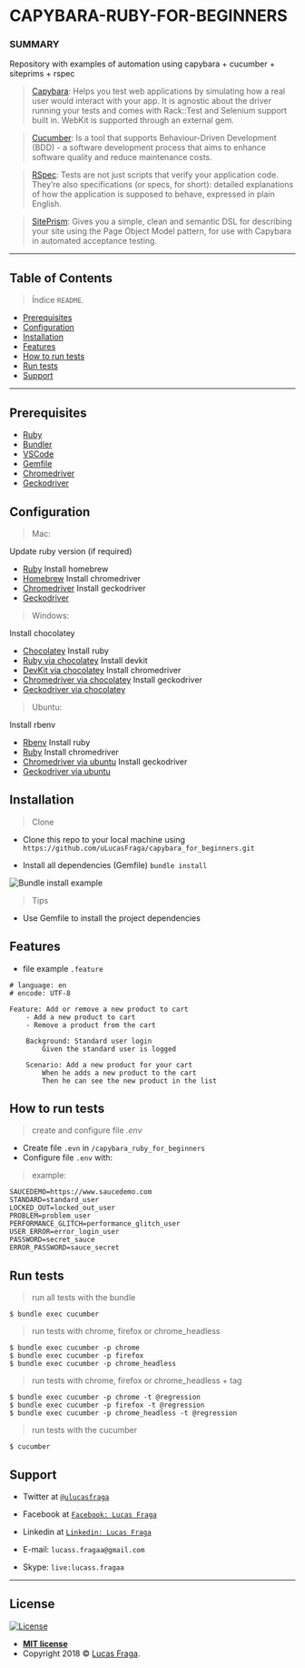 ﻿# CAPYBARA-RUBY-FOR-BEGINNERS

### SUMMARY

Repository with examples of automation using capybara + cucumber + siteprims + rspec

> [Capybara](https://github.com/teamcapybara/capybara):
Helps you test web applications by simulating how a real user would interact with your app. It is agnostic about the driver running your tests and comes with Rack::Test and Selenium support built in. WebKit is supported through an external gem.

> [Cucumber](https://github.com/cucumber/cucumber):
Is a tool that supports Behaviour-Driven Development (BDD) - a software development process that aims to enhance software quality and reduce maintenance costs.

> [RSpec](https://github.com/rspec):
Tests are not just scripts that verify your application code. They’re also specifications (or specs, for short): detailed explanations of how the application is supposed to behave, expressed in plain English.

> [SitePrism](https://github.com/site-prism/site_prism):
Gives you a simple, clean and semantic DSL for describing your site using the Page Object Model pattern, for use with Capybara in automated acceptance testing.

---

## Table of Contents

> Índice `README`.

- [Prerequisites](#prerequisites)
- [Configuration](#configuration)
- [Installation](#installation)
- [Features](#features)
- [How to run tests](#how-to-run-tests)
- [Run tests](#run-tests)
- [Support](#support)

---

## Prerequisites

- [Ruby](https://www.ruby-lang.org/en/documentation/installation/)
- [Bundler](https://bundler.io/)
- [VSCode](https://code.visualstudio.com/)
- [Gemfile](https://tosbourn.com/what-is-the-gemfile/)
- [Chromedriver](https://chromedriver.chromium.org/)
- [Geckodriver](https://github.com/mozilla/geckodriver/releases)

## Configuration
> Mac: 

Update ruby version (if required)
- [Ruby](https://www.engineyard.com/blog/how-to-install-ruby-on-a-mac-with-chruby-rbenv-or-rvm)
Install homebrew
- [Homebrew](https://brew.sh/)
Install chromedriver
- [Chromedriver](https://www.kenst.com/2015/03/installing-chromedriver-on-mac-osx/)
Install geckodriver
- [Geckodriver](https://www.kenst.com/2016/12/installing-marionette-firefoxdriver-on-mac-osx/)

> Windows:

Install chocolatey
- [Chocolatey](https://chocolatey.org/)
Install ruby
- [Ruby via chocolatey](https://chocolatey.org/packages?q=ruby)
Install devkit
- [DevKit via chocolatey](https://chocolatey.org/packages?q=DevKit)
Install chromedriver
- [Chromedriver via chocolatey](https://chocolatey.org/packages/selenium-chrome-driver)
Install geckodriver
- [Geckodriver via chocolatey](https://chocolatey.org/packages/selenium-gecko-driver)

> Ubuntu:

Install rbenv
- [Rbenv](https://makandracards.com/makandra/28149-installing-rbenv-on-ubuntu)
Install ruby
- [Ruby](https://linuxize.com/post/how-to-install-ruby-on-ubuntu-18-04/#installing-ruby-using-rbenv)
Install chromedriver
- [Chromedriver via ubuntu](https://tecadmin.net/setup-selenium-chromedriver-on-ubuntu/)
Install geckodriver
- [Geckodriver via ubuntu](https://askubuntu.com/questions/870530/how-to-install-geckodriver-in-ubuntu)


## Installation

> Clone
- Clone this repo to your local machine using `https://github.com/uLucasFraga/capybara_for_beginners.git`

- Install all dependencies (Gemfile)
`bundle install`

![Bundle install example](http://g.recordit.co/YX7Ztyd7XT.gif)

> Tips

- Use Gemfile to install the project dependencies

## Features
- file example `.feature`

```gherkin
# language: en
# encode: UTF-8

Feature: Add or remove a new product to cart
    - Add a new product to cart
    - Remove a product from the cart

    Background: Standard user login
        Given the standard user is logged

    Scenario: Add a new product for your cart
        When he adds a new product to the cart
        Then he can see the new product in the list
```

## How to run tests

> create and configure file *.env*

- Create file `.evn` in `/capybara_ruby_for_beginners`
- Configure file `.env` with:

> example:
```
SAUCEDEMO=https://www.saucedemo.com
STANDARD=standard_user
LOCKED_OUT=locked_out_user
PROBLEM=problem_user
PERFORMANCE_GLITCH=performance_glitch_user
USER_ERROR=error_login_user
PASSWORD=secret_sauce
ERROR_PASSWORD=sauce_secret
```

## Run tests

> run all tests with the bundle

```shell
$ bundle exec cucumber
```

> run tests with chrome, firefox or chrome_headless

```shell
$ bundle exec cucumber -p chrome
$ bundle exec cucumber -p firefox
$ bundle exec cucumber -p chrome_headless
```

> run tests with chrome, firefox or chrome_headless + tag

```shell
$ bundle exec cucumber -p chrome -t @regression
$ bundle exec cucumber -p firefox -t @regression
$ bundle exec cucumber -p chrome_headless -t @regression
```

> run tests with the cucumber

```shell
$ cucumber
```

## Support

- Twitter at <a href="https://twitter.com/uLucasFraga" target="_blank">`@ulucasfraga`</a>
- Facebook at <a href="https://www.facebook.com/lucass.fragaa" target="_blank">`Facebook: Lucas Fraga`</a>
- Linkedin at <a href="https://www.linkedin.com/in/ulucasfraga" target="_blank">`Linkedin: Lucas Fraga`</a>

- E-mail: `lucass.fragaa@gmail.com`
- Skype: `live:lucass.fragaa`

---

## License

[![License](http://img.shields.io/:license-mit-blue.svg?style=flat-square)](http://badges.mit-license.org)

- **[MIT license](http://opensource.org/licenses/mit-license.php)**
- Copyright 2018 © <a href="https://www.linkedin.com/in/ulucasfraga" target="_blank">Lucas Fraga</a>.